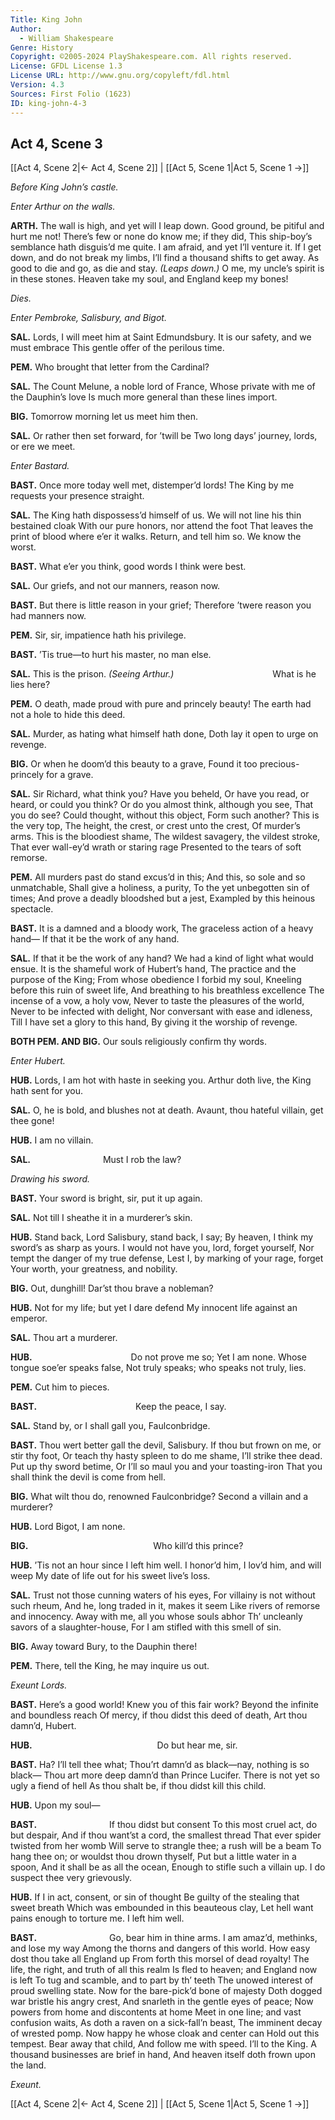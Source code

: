 ```yaml
---
Title: King John
Author: 
  - William Shakespeare
Genre: History
Copyright: ©2005-2024 PlayShakespeare.com. All rights reserved.
License: GFDL License 1.3
License URL: http://www.gnu.org/copyleft/fdl.html
Version: 4.3
Sources: First Folio (1623)
ID: king-john-4-3
---
```


## Act 4, Scene 3
[[Act 4, Scene 2|← Act 4, Scene 2]] | [[Act 5, Scene 1|Act 5, Scene 1 →]]

*Before King John’s castle.*

*Enter Arthur on the walls.*

**ARTH.**
The wall is high, and yet will I leap down.
Good ground, be pitiful and hurt me not!
There’s few or none do know me; if they did,
This ship-boy’s semblance hath disguis’d me quite.
I am afraid, and yet I’ll venture it.
If I get down, and do not break my limbs,
I’ll find a thousand shifts to get away.
As good to die and go, as die and stay.
*(Leaps down.)*
O me, my uncle’s spirit is in these stones.
Heaven take my soul, and England keep my bones!

*Dies.*

*Enter Pembroke, Salisbury, and Bigot.*

**SAL.**
Lords, I will meet him at Saint Edmundsbury.
It is our safety, and we must embrace
This gentle offer of the perilous time.

**PEM.**
Who brought that letter from the Cardinal?

**SAL.**
The Count Melune, a noble lord of France,
Whose private with me of the Dauphin’s love
Is much more general than these lines import.

**BIG.**
Tomorrow morning let us meet him then.

**SAL.**
Or rather then set forward, for ’twill be
Two long days’ journey, lords, or ere we meet.

*Enter Bastard.*

**BAST.**
Once more today well met, distemper’d lords!
The King by me requests your presence straight.

**SAL.**
The King hath dispossess’d himself of us.
We will not line his thin bestained cloak
With our pure honors, nor attend the foot
That leaves the print of blood where e’er it walks.
Return, and tell him so. We know the worst.

**BAST.**
What e’er you think, good words I think were best.

**SAL.**
Our griefs, and not our manners, reason now.

**BAST.**
But there is little reason in your grief;
Therefore ’twere reason you had manners now.

**PEM.**
Sir, sir, impatience hath his privilege.

**BAST.**
’Tis true—to hurt his master, no man else.

**SAL.**
This is the prison.
*(Seeing Arthur.)*
           What is he lies here?

**PEM.**
O death, made proud with pure and princely beauty!
The earth had not a hole to hide this deed.

**SAL.**
Murder, as hating what himself hath done,
Doth lay it open to urge on revenge.

**BIG.**
Or when he doom’d this beauty to a grave,
Found it too precious-princely for a grave.

**SAL.**
Sir Richard, what think you? Have you beheld,
Or have you read, or heard, or could you think?
Or do you almost think, although you see,
That you do see? Could thought, without this object,
Form such another? This is the very top,
The height, the crest, or crest unto the crest,
Of murder’s arms. This is the bloodiest shame,
The wildest savagery, the vildest stroke,
That ever wall-ey’d wrath or staring rage
Presented to the tears of soft remorse.

**PEM.**
All murders past do stand excus’d in this;
And this, so sole and so unmatchable,
Shall give a holiness, a purity,
To the yet unbegotten sin of times;
And prove a deadly bloodshed but a jest,
Exampled by this heinous spectacle.

**BAST.**
It is a damned and a bloody work,
The graceless action of a heavy hand⁠—
If that it be the work of any hand.

**SAL.**
If that it be the work of any hand?
We had a kind of light what would ensue.
It is the shameful work of Hubert’s hand,
The practice and the purpose of the King;
From whose obedience I forbid my soul,
Kneeling before this ruin of sweet life,
And breathing to his breathless excellence
The incense of a vow, a holy vow,
Never to taste the pleasures of the world,
Never to be infected with delight,
Nor conversant with ease and idleness,
Till I have set a glory to this hand,
By giving it the worship of revenge.

**BOTH PEM. AND BIG.**
Our souls religiously confirm thy words.

*Enter Hubert.*

**HUB.**
Lords, I am hot with haste in seeking you.
Arthur doth live, the King hath sent for you.

**SAL.**
O, he is bold, and blushes not at death.
Avaunt, thou hateful villain, get thee gone!

**HUB.**
I am no villain.

**SAL.**
        Must I rob the law?

*Drawing his sword.*

**BAST.**
Your sword is bright, sir, put it up again.

**SAL.**
Not till I sheathe it in a murderer’s skin.

**HUB.**
Stand back, Lord Salisbury, stand back, I say;
By heaven, I think my sword’s as sharp as yours.
I would not have you, lord, forget yourself,
Nor tempt the danger of my true defense,
Lest I, by marking of your rage, forget
Your worth, your greatness, and nobility.

**BIG.**
Out, dunghill! Dar’st thou brave a nobleman?

**HUB.**
Not for my life; but yet I dare defend
My innocent life against an emperor.

**SAL.**
Thou art a murderer.

**HUB.**
           Do not prove me so;
Yet I am none. Whose tongue soe’er speaks false,
Not truly speaks; who speaks not truly, lies.

**PEM.**
Cut him to pieces.

**BAST.**
           Keep the peace, I say.

**SAL.**
Stand by, or I shall gall you, Faulconbridge.

**BAST.**
Thou wert better gall the devil, Salisbury.
If thou but frown on me, or stir thy foot,
Or teach thy hasty spleen to do me shame,
I’ll strike thee dead. Put up thy sword betime,
Or I’ll so maul you and your toasting-iron
That you shall think the devil is come from hell.

**BIG.**
What wilt thou do, renowned Faulconbridge?
Second a villain and a murderer?

**HUB.**
Lord Bigot, I am none.

**BIG.**
              Who kill’d this prince?

**HUB.**
’Tis not an hour since I left him well.
I honor’d him, I lov’d him, and will weep
My date of life out for his sweet live’s loss.

**SAL.**
Trust not those cunning waters of his eyes,
For villainy is not without such rheum,
And he, long traded in it, makes it seem
Like rivers of remorse and innocency.
Away with me, all you whose souls abhor
Th’ uncleanly savors of a slaughter-house,
For I am stifled with this smell of sin.

**BIG.**
Away toward Bury, to the Dauphin there!

**PEM.**
There, tell the King, he may inquire us out.

*Exeunt Lords.*

**BAST.**
Here’s a good world! Knew you of this fair work?
Beyond the infinite and boundless reach
Of mercy, if thou didst this deed of death,
Art thou damn’d, Hubert.

**HUB.**
              Do but hear me, sir.

**BAST.**
Ha? I’ll tell thee what;
Thou’rt damn’d as black—nay, nothing is so black⁠—
Thou art more deep damn’d than Prince Lucifer.
There is not yet so ugly a fiend of hell
As thou shalt be, if thou didst kill this child.

**HUB.**
Upon my soul⁠—

**BAST.**
        If thou didst but consent
To this most cruel act, do but despair,
And if thou want’st a cord, the smallest thread
That ever spider twisted from her womb
Will serve to strangle thee; a rush will be a beam
To hang thee on; or wouldst thou drown thyself,
Put but a little water in a spoon,
And it shall be as all the ocean,
Enough to stifle such a villain up.
I do suspect thee very grievously.

**HUB.**
If I in act, consent, or sin of thought
Be guilty of the stealing that sweet breath
Which was embounded in this beauteous clay,
Let hell want pains enough to torture me.
I left him well.

**BAST.**
        Go, bear him in thine arms.
I am amaz’d, methinks, and lose my way
Among the thorns and dangers of this world.
How easy dost thou take all England up
From forth this morsel of dead royalty!
The life, the right, and truth of all this realm
Is fled to heaven; and England now is left
To tug and scamble, and to part by th’ teeth
The unowed interest of proud swelling state.
Now for the bare-pick’d bone of majesty
Doth dogged war bristle his angry crest,
And snarleth in the gentle eyes of peace;
Now powers from home and discontents at home
Meet in one line; and vast confusion waits,
As doth a raven on a sick-fall’n beast,
The imminent decay of wrested pomp.
Now happy he whose cloak and center can
Hold out this tempest. Bear away that child,
And follow me with speed. I’ll to the King.
A thousand businesses are brief in hand,
And heaven itself doth frown upon the land.

*Exeunt.*

[[Act 4, Scene 2|← Act 4, Scene 2]] | [[Act 5, Scene 1|Act 5, Scene 1 →]]